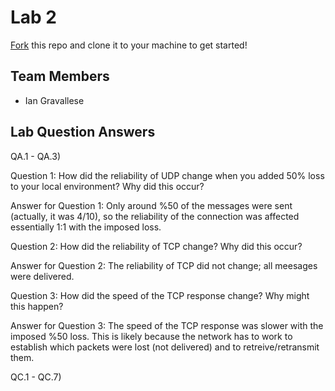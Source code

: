 # Lab 2
[Fork](https://docs.github.com/en/get-started/quickstart/fork-a-repo) this repo and clone it to your machine to get started!

## Team Members
- Ian Gravallese


## Lab Question Answers

QA.1 - QA.3)

Question 1: How did the reliability of UDP change when you added 50% loss to your local
environment? Why did this occur?

Answer for Question 1: 
Only around %50 of the messages were sent (actually, it was 4/10), so the reliability of the connection was affected essentially 1:1 with the imposed loss.

Question 2: How did the reliability of TCP change? Why did this occur?

Answer for Question 2: 
The reliability of TCP did not change; all meesages were delivered.

Question 3: How did the speed of the TCP response change? Why might this happen?

Answer for Question 3: 
The speed of the TCP response was slower with the imposed %50 loss. This is likely because the network has to work to establish which packets were lost (not delivered) and to retreive/retransmit them.


QC.1 - QC.7)


